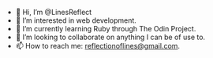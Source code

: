 - 👋 Hi, I’m @LinesReflect
- 👀 I’m interested in web development.
- 🌱 I’m currently learning Ruby through The Odin Project.
- 💞️ I’m looking to collaborate on anything I can be of use to.
- 📫 How to reach me: reflectionoflines@gmail.com.

<!---
LinesReflect/LinesReflect is a ✨ special ✨ repository because its `README.md` (this file) appears on your GitHub profile.
You can click the Preview link to take a look at your changes.
--->
